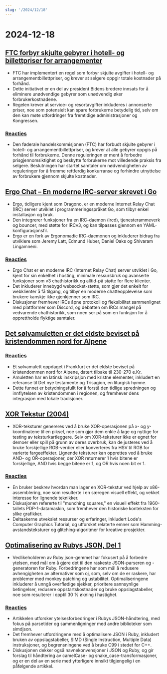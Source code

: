 ```yaml
---
slug: '/2024/12/18'
---
```


# 2024-12-18

## [FTC forbyr skjulte gebyrer i hotell- og billettpriser for arrangementer](https://www.cnbc.com/2024/12/17/ftc-bans-hidden-junk-fees-in-hotel-event-ticket-prices-.html)

- FTC har implementert en regel som forbyr skjulte avgifter i hotell- og arrangementbillettpriser, og krever at selgere oppgir totale kostnader på forhånd.
- Dette initiativet er en del av president Bidens bredere innsats for å eliminere unødvendige gebyrer som unødvendig øker forbrukerkostnadene.
- Regelen krever at service- og resortavgifter inkluderes i annonserte priser, noe som potensielt kan spare forbrukerne betydelig tid, selv om den kan møte utfordringer fra fremtidige administrasjoner og Kongressen.

### [Reacties](https://news.ycombinator.com/item?id=42445037)

- Den føderale handelskommisjonen (FTC) har forbudt skjulte gebyrer i hotell- og arrangementbillettpriser, og krever at alle gebyrer oppgis på forhånd til forbrukerne. Denne reguleringen er ment å forbedre prisgjennomsiktighet og beskytte forbrukerne mot villedende praksis fra selgere. Beslutningen har startet samtaler om nødvendigheten av reguleringer for å fremme rettferdig konkurranse og forhindre utnyttelse av forbrukere gjennom skjulte kostnader.

## [Ergo Chat – En moderne IRC-server skrevet i Go](https://github.com/ergochat/ergo)

- Ergo, tidligere kjent som Oragono, er en moderne Internet Relay Chat (IRC) server utviklet i programmeringsspråket Go, som tilbyr enkel installasjon og bruk.
- Den integrerer funksjoner fra en IRC-daemon (ircd), tjenesterammeverk og bouncer, med støtte for IRCv3, og kan tilpasses gjennom en YAML-konfigurasjonsfil.
- Ergo er en fork av Ergonomadic IRC-daemonen og inkluderer bidrag fra utviklere som Jeremy Latt, Edmund Huber, Daniel Oaks og Shivaram Lingamneni.

### [Reacties](https://news.ycombinator.com/item?id=42447071)

- Ergo Chat er en moderne IRC (Internet Relay Chat) server utviklet i Go, kjent for sin enkelhet i hosting, minimale ressursbruk og avanserte funksjoner som v3 chathistorikk og alltid-på støtte for flere klienter.
- Det inkluderer innebygd websocket-støtte, som gjør det enkelt for webklienter å få tilgang, og tilbyr en moderne chatteopplevelse som brukere kanskje ikke gjenkjenner som IRC.
- Diskusjoner fremhever IRCs åpne protokoll og fleksibilitet sammenlignet med plattformer som Discord, og debatten om IRCs mangel på vedvarende chathistorikk, som noen ser på som en funksjon for å opprettholde flyktige samtaler.

## [Det sølvamuletten er det eldste beviset på kristendommen nord for Alpene](https://archaeologymag.com/2024/12/oldest-evidence-of-christianity-north-of-the-alps/)

### [Reacties](https://news.ycombinator.com/item?id=42448939)

- Et sølvamulett oppdaget i Frankfurt er det eldste beviset på kristendommen nord for Alpene, datert tilbake til 230-270 e.Kr.
- Amuletten har en latinsk inskripsjon med kristne elementer, inkludert en referanse til Det nye testamente og Trisagion, en liturgisk hymne.
- Dette funnet er betydningsfullt for å forstå den tidlige spredningen og innflytelsen av kristendommen i regionen, og fremhever dens integrasjon med lokale tradisjoner.

## [XOR Tekstur (2004)](https://lodev.org/cgtutor/xortexture.html)

- XOR-teksturer genereres ved å bruke XOR-operasjonen på x- og y-koordinatene til en piksel, noe som gjør dem enkle å lage og nyttige for testing av teksturkartleggere. Selv om XOR-teksturer ikke er egnet for demoer eller spill på grunn av deres overbruk, kan de justeres ved å bruke forskjellige RGB-verdier eller konverteres fra HSV til RGB for varierte fargeeffekter. Lignende teksturer kan opprettes ved å bruke AND- og OR-operasjoner, der XOR returnerer 1 hvis bitene er forskjellige, AND hvis begge bitene er 1, og OR hvis noen bit er 1.

### [Reacties](https://news.ycombinator.com/item?id=42447053)

- En bruker beskrev hvordan man lager en XOR-tekstur ved hjelp av x86-assemblering, noe som resulterte i en særegen visuell effekt, og vekket interesse for lignende teknikker.
- Diskusjonen refererte til "munching squares," en visuell effekt fra 1960-tallets PDP-1-datamaskin, som fremhever den historiske konteksten for slike grafikker.
- Deltaakerne utvekslet ressurser og erfaringer, inkludert Lode's Computer Graphics Tutorial, og utforsket relaterte emner som Hamming-avstandsteksturer og glitching-algoritmer for kreative prosjekter.

## [Optimalisering av Rubys JSON, Del 1](https://byroot.github.io/ruby/json/2024/12/15/optimizing-ruby-json-part-1.html)

- Vedlikeholderen av Ruby json-gemmet har fokusert på å forbedre ytelsen, med mål om å gjøre det til den raskeste JSON-parseren og -generatoren for Ruby. Forbedringene har som mål å redusere avhengigheten av alternativer som oj, som, selv om de er raskere, har problemer med monkey patching og ustabilitet. Optimaliseringene inkluderer å unngå overflødige sjekker, prioritere sannsynlige betingelser, redusere oppstartskostnader og bruke oppslagstabeller, noe som resulterer i opptil 30 % økning i hastighet.

### [Reacties](https://news.ycombinator.com/item?id=42446846)

- Artikkelen utforsker ytelsesforbedringer i Rubys JSON-håndtering, med fokus på parsetider og sammenligninger med andre biblioteker som simdjson.
- Det fremhever utfordringene med å optimalisere JSON i Ruby, inkludert bruken av oppslagstabeller, SIMD (Single Instruction, Multiple Data) instruksjoner, og begrensningene ved å bruke C99 i stedet for C++.
- Diskusjonen dekker også navnekonvensjoner i JSON og Ruby, og gir forslag til håndtering av camelCase- og snake_case-transformasjoner, og er en del av en serie med ytterligere innsikt tilgjengelig i en påfølgende artikkel.

<head>
  <meta property="og:title" content="FTC forbyr skjulte gebyrer i hotell- og billettpriser for arrangementer" />
  <meta property="og:type" content="website" />
  <meta property="og:image" content="https://og.cho.sh/api/og/?title=FTC%20forbyr%20skjulte%20gebyrer%20i%20hotell-%20og%20billettpriser%20for%20arrangementer&subheading=woensdag%2018%20december%202024%3A%20Samenvatting%20Hacker%20News" />
</head>
